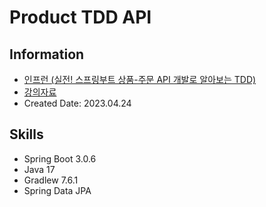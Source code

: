 # Product TDD API

## Information
- [인프런 (실전! 스프링부트 상품-주문 API 개발로 알아보는 TDD)](https://www.inflearn.com/course/%EC%8A%A4%ED%94%84%EB%A7%81%EB%B6%80%ED%8A%B8-%EC%8B%A4%EC%A0%84-%EC%83%81%ED%92%88%EC%A3%BC%EB%AC%B8-tdd/dashboard)
- [강의자료](https://github.com/ejoongseok/product-order-service)
- Created Date: 2023.04.24 

## Skills
- Spring Boot 3.0.6
- Java 17
- Gradlew 7.6.1
- Spring Data JPA